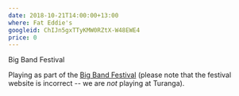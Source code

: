 ```yaml
---
date: 2018-10-21T14:00:00+13:00
where: Fat Eddie's
googleid: ChIJn5gxTTyKMW0RZtX-W48EWE4
price: 0
---
```

Big Band Festival

Playing as part of the [Big Band Festival](https://www.chchbigbandfest.com/) (please note that the festival website is incorrect -- we are _not_ playing at Turanga).